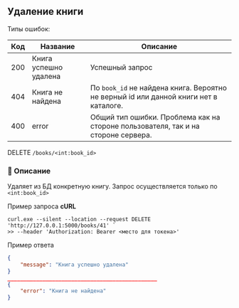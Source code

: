 ## Удаление книги

Типы ошибок:

| Код | Название | Описание |
| --- | --- | --- |
| 200 | Книга успешно удалена | Успешный запрос |
| 404 | Книга не найдена | По `book_id` не найдена книга. Вероятно не верный id или данной книги нет в каталоге. |
| 400 | error | Общий тип ошибки. Проблема как на стороне пользователя, так и на стороне сервера. |

DELETE `/books/<int:book_id>`

### 🔹 Описание

Удаляет из БД  конкретную книгу. Запрос осуществляется только по `<int:book_id>`

Пример запроса **cURL**

```
curl.exe --silent --location --request DELETE 'http://127.0.0.1:5000/books/41' `
>> --header 'Authorization: Bearer <место для токена>'
```

Пример ответа

```json
{
    "message": "Книга успешно удалена"
}
_______________________________________________
{
    "error": "Книга не найдена"
}
```
